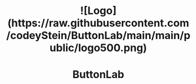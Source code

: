 <h1 align="center">![Logo](https://raw.githubusercontent.com/codeyStein/ButtonLab/main/main/public/logo500.png)</h1>

<h1 align="center">
  ButtonLab
</h1>